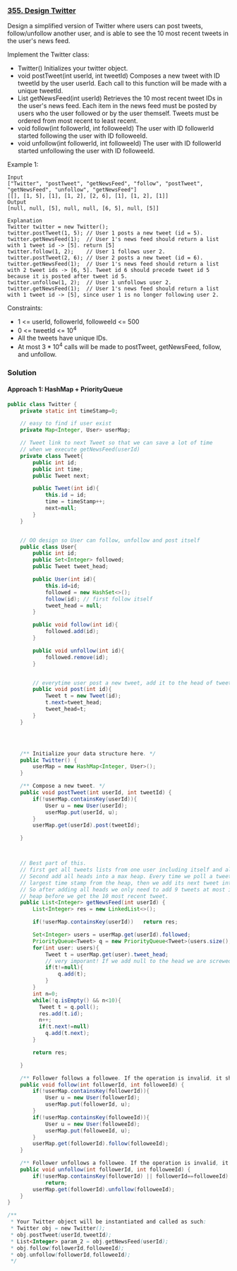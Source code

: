 ### [355. Design Twitter](https://leetcode.com/problems/design-twitter/)

Design a simplified version of Twitter where users can post tweets, follow/unfollow another user, and is able to see the 10 most recent tweets in the user's news feed.

Implement the Twitter class:

- Twitter() Initializes your twitter object.
- void postTweet(int userId, int tweetId) Composes a new tweet with ID tweetId by the user userId. Each call to this function will be made with a unique tweetId.
- List<Integer> getNewsFeed(int userId) Retrieves the 10 most recent tweet IDs in the user's news feed. Each item in the news feed must be posted by users who the user followed or by the user themself. Tweets must be ordered from most recent to least recent.
- void follow(int followerId, int followeeId) The user with ID followerId started following the user with ID followeeId.
- void unfollow(int followerId, int followeeId) The user with ID followerId started unfollowing the user with ID followeeId.
 

Example 1:
```
Input
["Twitter", "postTweet", "getNewsFeed", "follow", "postTweet", "getNewsFeed", "unfollow", "getNewsFeed"]
[[], [1, 5], [1], [1, 2], [2, 6], [1], [1, 2], [1]]
Output
[null, null, [5], null, null, [6, 5], null, [5]]

Explanation
Twitter twitter = new Twitter();
twitter.postTweet(1, 5); // User 1 posts a new tweet (id = 5).
twitter.getNewsFeed(1);  // User 1's news feed should return a list with 1 tweet id -> [5]. return [5]
twitter.follow(1, 2);    // User 1 follows user 2.
twitter.postTweet(2, 6); // User 2 posts a new tweet (id = 6).
twitter.getNewsFeed(1);  // User 1's news feed should return a list with 2 tweet ids -> [6, 5]. Tweet id 6 should precede tweet id 5 because it is posted after tweet id 5.
twitter.unfollow(1, 2);  // User 1 unfollows user 2.
twitter.getNewsFeed(1);  // User 1's news feed should return a list with 1 tweet id -> [5], since user 1 is no longer following user 2.
``` 

Constraints:

- 1 <= userId, followerId, followeeId <= 500
- 0 <= tweetId <= $10^4$
- All the tweets have unique IDs.
- At most $3 * 10^4$ calls will be made to postTweet, getNewsFeed, follow, and unfollow.


### Solution

#### Approach 1: HashMap + PriorityQueue

```java
public class Twitter {
	private static int timeStamp=0;

	// easy to find if user exist
	private Map<Integer, User> userMap;

	// Tweet link to next Tweet so that we can save a lot of time
	// when we execute getNewsFeed(userId)
	private class Tweet{
		public int id;
		public int time;
		public Tweet next;

		public Tweet(int id){
			this.id = id;
			time = timeStamp++;
			next=null;
		}
	}


	// OO design so User can follow, unfollow and post itself
	public class User{
		public int id;
		public Set<Integer> followed;
		public Tweet tweet_head;

		public User(int id){
			this.id=id;
			followed = new HashSet<>();
			follow(id); // first follow itself
			tweet_head = null;
		}

		public void follow(int id){
			followed.add(id);
		}

		public void unfollow(int id){
			followed.remove(id);
		}


		// everytime user post a new tweet, add it to the head of tweet list.
		public void post(int id){
			Tweet t = new Tweet(id);
			t.next=tweet_head;
			tweet_head=t;
		}
	}




	/** Initialize your data structure here. */
	public Twitter() {
		userMap = new HashMap<Integer, User>();
	}

	/** Compose a new tweet. */
	public void postTweet(int userId, int tweetId) {
		if(!userMap.containsKey(userId)){
			User u = new User(userId);
			userMap.put(userId, u);
		}
		userMap.get(userId).post(tweetId);

	}



	// Best part of this.
	// first get all tweets lists from one user including itself and all people it followed.
	// Second add all heads into a max heap. Every time we poll a tweet with 
	// largest time stamp from the heap, then we add its next tweet into the heap.
	// So after adding all heads we only need to add 9 tweets at most into this 
	// heap before we get the 10 most recent tweet.
	public List<Integer> getNewsFeed(int userId) {
		List<Integer> res = new LinkedList<>();

		if(!userMap.containsKey(userId))   return res;

		Set<Integer> users = userMap.get(userId).followed;
		PriorityQueue<Tweet> q = new PriorityQueue<Tweet>(users.size(), (a,b)->(b.time-a.time));
		for(int user: users){
			Tweet t = userMap.get(user).tweet_head;
			// very imporant! If we add null to the head we are screwed.
			if(t!=null){
				q.add(t);
			}
		}
		int n=0;
		while(!q.isEmpty() && n<10){
		  Tweet t = q.poll();
		  res.add(t.id);
		  n++;
		  if(t.next!=null)
			q.add(t.next);
		}

		return res;

	}

	/** Follower follows a followee. If the operation is invalid, it should be a no-op. */
	public void follow(int followerId, int followeeId) {
		if(!userMap.containsKey(followerId)){
			User u = new User(followerId);
			userMap.put(followerId, u);
		}
		if(!userMap.containsKey(followeeId)){
			User u = new User(followeeId);
			userMap.put(followeeId, u);
		}
		userMap.get(followerId).follow(followeeId);
	}

	/** Follower unfollows a followee. If the operation is invalid, it should be a no-op. */
	public void unfollow(int followerId, int followeeId) {
		if(!userMap.containsKey(followerId) || followerId==followeeId)
			return;
		userMap.get(followerId).unfollow(followeeId);
	}
}

/**
 * Your Twitter object will be instantiated and called as such:
 * Twitter obj = new Twitter();
 * obj.postTweet(userId,tweetId);
 * List<Integer> param_2 = obj.getNewsFeed(userId);
 * obj.follow(followerId,followeeId);
 * obj.unfollow(followerId,followeeId);
 */
```